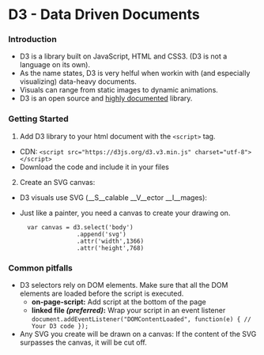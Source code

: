 # D3 - Data Driven Documents

### Introduction
* D3 is a library built on JavaScript, HTML and CSS3. (D3 is not a language on its own).
* As the name states, D3 is very helful when workin with (and especially visualizing) data-heavy documents.
* Visuals can range from static images to dynamic animations.
* D3 is an open source and [highly documented](https://d3js.org/) library.

### Getting Started
1. Add D3 library to your html document with the `<script>` tag.
  * CDN: `<script src="https://d3js.org/d3.v3.min.js" charset="utf-8"></script>`
  * Download the code and include it in your files
2. Create an SVG canvas:
  * D3 visuals use SVG (__S__calable __V__ector __I__mages):
  * Just like a painter, you need a canvas to create your drawing on.

          var canvas = d3.select('body')
                        .append('svg')
                        .attr('width',1366)
                        .attr('height',768)


### Common pitfalls
* D3 selectors rely on DOM elements. Make sure that all the DOM elements are loaded before the script is executed.
  * __on-page-script:__ Add script at the bottom of the page
  * __linked file _(preferred)_:__ Wrap your script in an event listener
    `document.addEventListener("DOMContentLoaded", function(e) { // Your D3 code });`
* Any SVG you create will be drawn on a canvas: If the content of the SVG surpasses the canvas, it will be cut off.
